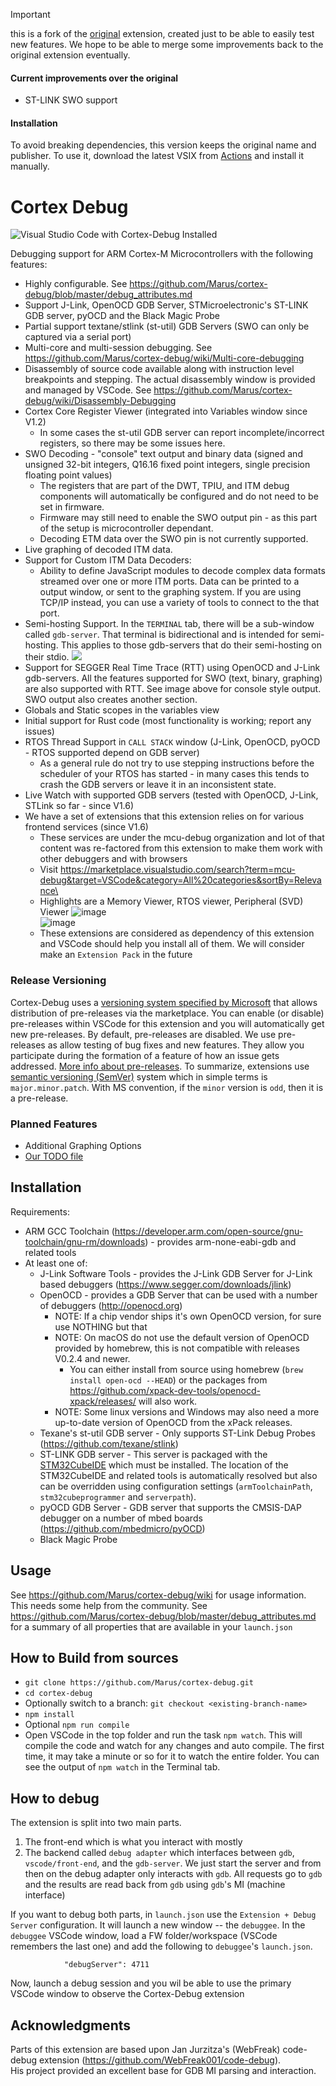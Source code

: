 > [!IMPORTANT]
> this is a fork of the [original](https://gihub.com/Marus/cortex-debug) extension, created just to be able to easily
> test new features. We hope to be able to merge some improvements back to the original extension eventually.
>
> #### Current improvements over the original
>
> * ST-LINK SWO support
>
> #### Installation
>
> To avoid breaking dependencies, this version keeps the original name and publisher. To use it, download the latest
> VSIX from [Actions](../../actions) and install it manually.

# Cortex Debug

![Visual Studio Code with Cortex-Debug Installed](./images/vs-code-screenshot.png)

Debugging support for ARM Cortex-M Microcontrollers with the following features:

* Highly configurable. See https://github.com/Marus/cortex-debug/blob/master/debug_attributes.md
* Support J-Link, OpenOCD GDB Server, STMicroelectronic's ST-LINK GDB server, pyOCD and the Black Magic Probe
* Partial support textane/stlink (st-util) GDB Servers (SWO can only be captured via a serial port)
* Multi-core and multi-session debugging. See https://github.com/Marus/cortex-debug/wiki/Multi-core-debugging
* Disassembly of source code available along with instruction level breakpoints and stepping. The actual disassembly window is provided and managed by VSCode. See https://github.com/Marus/cortex-debug/wiki/Disassembly-Debugging
* Cortex Core Register Viewer (integrated into Variables window since V1.2)
    * In some cases the st-util GDB server can report incomplete/incorrect registers, so there may be some issues here.
* SWO Decoding - "console" text output and binary data (signed and unsigned 32-bit integers, Q16.16 fixed point integers, single precision floating point values)
    * The registers that are part of the DWT, TPIU, and ITM debug components will automatically be configured and do not need to be set in firmware.
    * Firmware may still need to enable the SWO output pin - as this part of the setup is microcontroller dependant.
    * Decoding ETM data over the SWO pin is not currently supported.
* Live graphing of decoded ITM data.
* Support for Custom ITM Data Decoders:
    * Ability to define JavaScript modules to decode complex data formats streamed over one or more ITM ports. Data can be printed to a output window, or sent to the graphing system. If you are using TCP/IP instead, you can use a variety of tools to connect to the that port.
* Semi-hosting Support. In the `TERMINAL` tab, there will be a sub-window called `gdb-server`. That terminal is bidirectional and is intended for semi-hosting. This applies to those gdb-servers that do their semi-hosting on their stdio.
![](images/gdb-server.png)
* Support for SEGGER Real Time Trace (RTT) using OpenOCD and J-Link gdb-servers. All the features supported for SWO (text, binary, graphing) are also supported with RTT. See image above for console style output. SWO output also creates another section.
* Globals and Static scopes in the variables view
* Initial support for Rust code (most functionality is working; report any issues)
* RTOS Thread Support in `CALL STACK` window (J-Link, OpenOCD, pyOCD - RTOS supported depend on GDB server)
    * As a general rule do not try to use stepping instructions before the scheduler of your RTOS has started - in many cases this tends to crash the GDB servers or leave it in an inconsistent state.
* Live Watch with supported GDB servers (tested with OpenOCD, J-Link, STLink so far - since V1.6)
* We have a set of extensions that this extension relies on for various frontend services (since V1.6)
  * These services are under the mcu-debug organization and lot of that content was re-factored from this extension to make them work with other debuggers and with browsers
  * Visit https://marketplace.visualstudio.com/search?term=mcu-debug&target=VSCode&category=All%20categories&sortBy=Relevance\
  * Highlights are a Memory Viewer, RTOS viewer, Peripheral (SVD) Viewer
  ![image](https://user-images.githubusercontent.com/41269583/227667748-599a7ad1-afa8-4fab-92a8-17c3da3b0fdd.png)<br>
  ![image](https://user-images.githubusercontent.com/41269583/227667788-df4bfcea-e4a1-4ea6-86a8-9cf70198817e.png)
  * These extensions are considered as dependency of this extension and VSCode should help you install all of them. We will consider make an `Extension Pack` in the future

### Release Versioning
Cortex-Debug uses a [versioning system specified by Microsoft](https://code.visualstudio.com/updates/v1_63#_pre-release-extensions) that allows distribution of pre-releases via the marketplace. You can enable (or disable) pre-releases within VSCode for this extension and you will automatically get new pre-releases. By default, pre-releases are disabled. We use pre-releases as allow testing of bug fixes and new features. They allow you participate during the formation of a feature of how an issue gets addressed. [More info about pre-releases](https://code.visualstudio.com/api/working-with-extensions/publishing-extension#prerelease-extensions). To summarize, extensions use [semantic versioning (SemVer)](https://semver.org/) system which in simple terms is `major.minor.patch`. With MS convention, if the `minor` version is `odd`, then it is a pre-release.

### Planned Features
* Additional Graphing Options
* [Our TODO file](https://github.com/Marus/cortex-debug/blob/master/TODO.md)

## Installation

Requirements:

* ARM GCC Toolchain (https://developer.arm.com/open-source/gnu-toolchain/gnu-rm/downloads) - provides arm-none-eabi-gdb and related tools
* At least one of:
  * J-Link Software Tools - provides the J-Link GDB Server for J-Link based debuggers (https://www.segger.com/downloads/jlink)
  * OpenOCD - provides a GDB Server that can be used with a number of debuggers (http://openocd.org)
    * NOTE: If a chip vendor ships it's own OpenOCD version, for sure use NOTHING but that
    * NOTE: On macOS do not use the default version of OpenOCD provided by homebrew, this is not compatible with releases V0.2.4 and newer.
      * You can either install from source using homebrew (`brew install open-ocd --HEAD`) or the packages from https://github.com/xpack-dev-tools/openocd-xpack/releases/ will also work.
    * NOTE: Some linux versions and Windows may also need a more up-to-date version of OpenOCD from the xPack releases.
  * Texane's st-util GDB server - Only supports ST-Link Debug Probes (https://github.com/texane/stlink)
  * ST-LINK GDB server - This server is packaged with the [STM32CubeIDE](https://www.st.com/en/development-tools/stm32cubeide.html) which must be installed. The location of the STM32CubeIDE and related tools is automatically resolved but also can be overridden using configuration settings (`armToolchainPath`, `stm32cubeprogrammer` and `serverpath`).
  * pyOCD GDB Server - GDB server that supports the CMSIS-DAP debugger on a number of mbed boards (https://github.com/mbedmicro/pyOCD)
  * Black Magic Probe

## Usage

See https://github.com/Marus/cortex-debug/wiki for usage information. This needs some help from the community. See https://github.com/Marus/cortex-debug/blob/master/debug_attributes.md for a summary of all properties that are available in your `launch.json`

## How to Build from sources
* `git clone https://github.com/Marus/cortex-debug.git`
* `cd cortex-debug`
* Optionally switch to a branch: `git checkout <existing-branch-name>`
* `npm install`
* Optional `npm run compile`
* Open VSCode in the top folder and run the task `npm watch`. This will compile the code and watch for any changes and auto compile. The first time, it may take a minute or so for it to watch the entire folder. You can see the output of `npm watch` in the Terminal tab.

## How to debug
The extension is split into two main parts.
1) The front-end which is what you interact with mostly
2) The backend called `debug adapter` which interfaces between `gdb`, `vscode/front-end`, and the `gdb-server`. We just start the server and from then on the debug adapter only interacts with `gdb`. All requests go to `gdb` and the results are read back from `gdb` using `gdb`'s MI (machine interface)

If you want to debug both parts, in `launch.json` use the `Extension + Debug Server` configuration. It will launch a new window -- the `debuggee`. In the `debuggee` VSCode window, load a FW folder/workspace (VSCode remembers the last one) and add the following to `debuggee`'s `launch.json`.
```
            "debugServer": 4711
```
Now, launch a debug session and you wil be able to use the primary VSCode window to observe the Cortex-Debug extension

## Acknowledgments

Parts of this extension are based upon Jan Jurzitza's (WebFreak) code-debug extension (https://github.com/WebFreak001/code-debug).<br>
His project provided an excellent base for GDB MI parsing and interaction.
